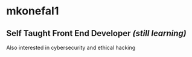 # mkonefal1
## Self Taught Front End Developer _(still learning)_
Also interested in cybersecurity and ethical hacking
